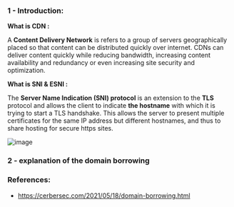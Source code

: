 ### 1 - Introduction:


**What is CDN :**

A **Content Delivery Network** is refers to a group of servers geographically placed so that content can be distributed quickly over internet.
CDNs can deliver content quickly while reducing bandwidth, increasing content availability and redundancy or even increasing site security and optimization.


**What is SNI & ESNI :**

The **Server Name Indication (SNI) protocol** is an extension to the **TLS** protocol and allows the client to indicate **the hostname** with which it is trying to start a TLS handshake. 
This allows the server to present multiple certificates for the same IP address but different hostnames, and thus to share hosting for secure https sites.

![image](https://user-images.githubusercontent.com/75935486/153689805-c504bf49-34c9-4fb0-8de4-85804894cd82.png)



### 2 - explanation of the domain borrowing


### References:
- https://cerbersec.com/2021/05/18/domain-borrowing.html

